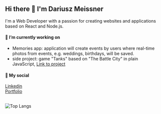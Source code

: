 ## Hi there 👋 I'm Dariusz Meissner

I'm a Web Developer with a passion for creating websites and applications based on React and Node.js.

#### 🔭 I’m currently working on
- Memories app: application will create events by users where real-time photos from events, e.g. weddings, birthdays, will be saved.
- side project: game "Tanks" based on "The Battle City" in plain JavaScript, [Link to project](https://github.com/DariuszMeissner/Tanks-Game)



  

#### 💬 My social
[Linkedin](https://www.linkedin.com/in/dariusz-robert-meissner/)
<br>
[Portfolio](https://dariuszmeissner.github.io/Portfolio/)
</br>
</br>


<!-- ![Anurag's GitHub stats](https://github-readme-stats.vercel.app/api?username=dariuszmeissner&show_icons=true&theme=radical) -->
![Top Langs](https://github-readme-stats-sigma-five.vercel.app/api/top-langs/?username=dariuszmeissner&layout=compact)



<!--
**DariuszMeissner/DariuszMeissner** is a ✨ _special_ ✨ repository because its `README.md` (this file) appears on your GitHub profile.

Here are some ideas to get you started:

- 🔭 I’m currently working on ...
- 🌱 I’m currently learning ...
- 👯 I’m looking to collaborate on ...
- 🤔 I’m looking for help with ...
- 💬 Ask me about ...
- 📫 How to reach me: ...
- 😄 Pronouns: ...
- ⚡ Fun fact: ...
-->
